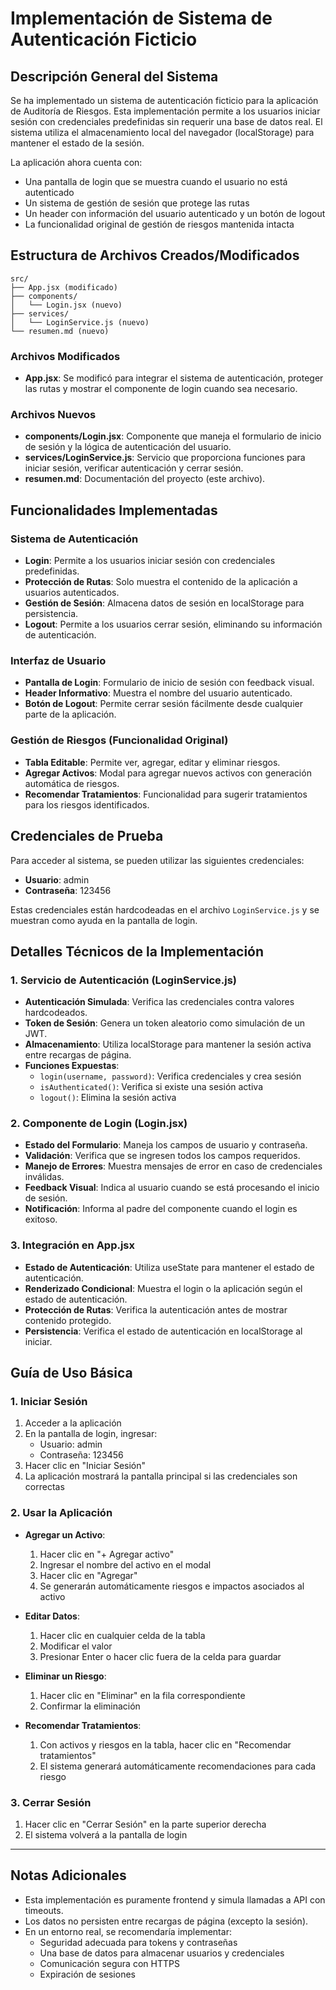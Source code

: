 # Implementación de Sistema de Autenticación Ficticio

## Descripción General del Sistema

Se ha implementado un sistema de autenticación ficticio para la aplicación de Auditoría de Riesgos. Esta implementación permite a los usuarios iniciar sesión con credenciales predefinidas sin requerir una base de datos real. El sistema utiliza el almacenamiento local del navegador (localStorage) para mantener el estado de la sesión.

La aplicación ahora cuenta con:
- Una pantalla de login que se muestra cuando el usuario no está autenticado
- Un sistema de gestión de sesión que protege las rutas
- Un header con información del usuario autenticado y un botón de logout
- La funcionalidad original de gestión de riesgos mantenida intacta

## Estructura de Archivos Creados/Modificados

```
src/
├── App.jsx (modificado)
├── components/
│   └── Login.jsx (nuevo)
├── services/
│   └── LoginService.js (nuevo)
└── resumen.md (nuevo)
```

### Archivos Modificados
- **App.jsx**: Se modificó para integrar el sistema de autenticación, proteger las rutas y mostrar el componente de login cuando sea necesario.

### Archivos Nuevos
- **components/Login.jsx**: Componente que maneja el formulario de inicio de sesión y la lógica de autenticación del usuario.
- **services/LoginService.js**: Servicio que proporciona funciones para iniciar sesión, verificar autenticación y cerrar sesión.
- **resumen.md**: Documentación del proyecto (este archivo).

## Funcionalidades Implementadas

### Sistema de Autenticación
- **Login**: Permite a los usuarios iniciar sesión con credenciales predefinidas.
- **Protección de Rutas**: Solo muestra el contenido de la aplicación a usuarios autenticados.
- **Gestión de Sesión**: Almacena datos de sesión en localStorage para persistencia.
- **Logout**: Permite a los usuarios cerrar sesión, eliminando su información de autenticación.

### Interfaz de Usuario
- **Pantalla de Login**: Formulario de inicio de sesión con feedback visual.
- **Header Informativo**: Muestra el nombre del usuario autenticado.
- **Botón de Logout**: Permite cerrar sesión fácilmente desde cualquier parte de la aplicación.

### Gestión de Riesgos (Funcionalidad Original)
- **Tabla Editable**: Permite ver, agregar, editar y eliminar riesgos.
- **Agregar Activos**: Modal para agregar nuevos activos con generación automática de riesgos.
- **Recomendar Tratamientos**: Funcionalidad para sugerir tratamientos para los riesgos identificados.

## Credenciales de Prueba

Para acceder al sistema, se pueden utilizar las siguientes credenciales:

- **Usuario**: admin
- **Contraseña**: 123456

Estas credenciales están hardcodeadas en el archivo `LoginService.js` y se muestran como ayuda en la pantalla de login.

## Detalles Técnicos de la Implementación

### 1. Servicio de Autenticación (LoginService.js)

- **Autenticación Simulada**: Verifica las credenciales contra valores hardcodeados.
- **Token de Sesión**: Genera un token aleatorio como simulación de un JWT.
- **Almacenamiento**: Utiliza localStorage para mantener la sesión activa entre recargas de página.
- **Funciones Expuestas**:
  - `login(username, password)`: Verifica credenciales y crea sesión
  - `isAuthenticated()`: Verifica si existe una sesión activa
  - `logout()`: Elimina la sesión activa

### 2. Componente de Login (Login.jsx)

- **Estado del Formulario**: Maneja los campos de usuario y contraseña.
- **Validación**: Verifica que se ingresen todos los campos requeridos.
- **Manejo de Errores**: Muestra mensajes de error en caso de credenciales inválidas.
- **Feedback Visual**: Indica al usuario cuando se está procesando el inicio de sesión.
- **Notificación**: Informa al padre del componente cuando el login es exitoso.

### 3. Integración en App.jsx

- **Estado de Autenticación**: Utiliza useState para mantener el estado de autenticación.
- **Renderizado Condicional**: Muestra el login o la aplicación según el estado de autenticación.
- **Protección de Rutas**: Verifica la autenticación antes de mostrar contenido protegido.
- **Persistencia**: Verifica el estado de autenticación en localStorage al iniciar.

## Guía de Uso Básica

### 1. Iniciar Sesión

1. Acceder a la aplicación
2. En la pantalla de login, ingresar:
   - Usuario: admin
   - Contraseña: 123456
3. Hacer clic en "Iniciar Sesión"
4. La aplicación mostrará la pantalla principal si las credenciales son correctas

### 2. Usar la Aplicación

- **Agregar un Activo**:
  1. Hacer clic en "+ Agregar activo"
  2. Ingresar el nombre del activo en el modal
  3. Hacer clic en "Agregar"
  4. Se generarán automáticamente riesgos e impactos asociados al activo

- **Editar Datos**:
  1. Hacer clic en cualquier celda de la tabla
  2. Modificar el valor
  3. Presionar Enter o hacer clic fuera de la celda para guardar

- **Eliminar un Riesgo**:
  1. Hacer clic en "Eliminar" en la fila correspondiente
  2. Confirmar la eliminación

- **Recomendar Tratamientos**:
  1. Con activos y riesgos en la tabla, hacer clic en "Recomendar tratamientos"
  2. El sistema generará automáticamente recomendaciones para cada riesgo

### 3. Cerrar Sesión

1. Hacer clic en "Cerrar Sesión" en la parte superior derecha
2. El sistema volverá a la pantalla de login

---

## Notas Adicionales

- Esta implementación es puramente frontend y simula llamadas a API con timeouts.
- Los datos no persisten entre recargas de página (excepto la sesión).
- En un entorno real, se recomendaría implementar:
  - Seguridad adecuada para tokens y contraseñas
  - Una base de datos para almacenar usuarios y credenciales
  - Comunicación segura con HTTPS
  - Expiración de sesiones

